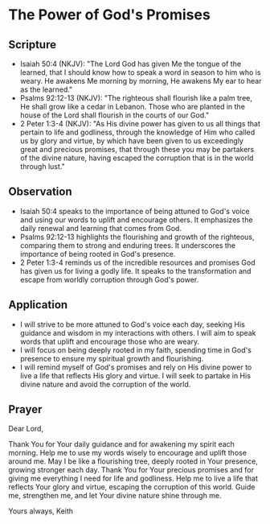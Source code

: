 # The Power of God's Promises

## Scripture

- Isaiah 50:4 (NKJV): "The Lord God has given Me the tongue of the learned, that I should know how to speak a word in season to him who is weary. He awakens Me morning by morning, He awakens My ear to hear as the learned."
- Psalms 92:12-13 (NKJV): "The righteous shall flourish like a palm tree, He shall grow like a cedar in Lebanon. Those who are planted in the house of the Lord shall flourish in the courts of our God."
- 2 Peter 1:3-4 (NKJV): "As His divine power has given to us all things that pertain to life and godliness, through the knowledge of Him who called us by glory and virtue, by which have been given to us exceedingly great and precious promises, that through these you may be partakers of the divine nature, having escaped the corruption that is in the world through lust."

## Observation

- Isaiah 50:4 speaks to the importance of being attuned to God's voice and using our words to uplift and encourage others. It emphasizes the daily renewal and learning that comes from God.
- Psalms 92:12-13 highlights the flourishing and growth of the righteous, comparing them to strong and enduring trees. It underscores the importance of being rooted in God's presence.
- 2 Peter 1:3-4 reminds us of the incredible resources and promises God has given us for living a godly life. It speaks to the transformation and escape from worldly corruption through God's power.

## Application

- I will strive to be more attuned to God's voice each day, seeking His guidance and wisdom in my interactions with others. I will aim to speak words that uplift and encourage those who are weary.
- I will focus on being deeply rooted in my faith, spending time in God's presence to ensure my spiritual growth and flourishing.
- I will remind myself of God's promises and rely on His divine power to live a life that reflects His glory and virtue. I will seek to partake in His divine nature and avoid the corruption of the world.

## Prayer

Dear Lord,

Thank You for Your daily guidance and for awakening my spirit each morning. Help me to use my words wisely to encourage and uplift those around me. May I be like a flourishing tree, deeply rooted in Your presence, growing stronger each day. Thank You for Your precious promises and for giving me everything I need for life and godliness. Help me to live a life that reflects Your glory and virtue, escaping the corruption of this world. Guide me, strengthen me, and let Your divine nature shine through me.

Yours always,
Keith
